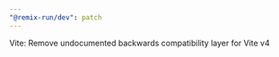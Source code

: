 ```yaml
---
"@remix-run/dev": patch
---
```


Vite: Remove undocumented backwards compatibility layer for Vite v4
